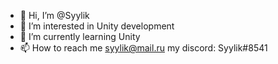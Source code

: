 - 👋 Hi, I’m @Syylik
- 👀 I’m interested in Unity development
- 🌱 I’m currently learning Unity
- 📫 How to reach me syylik@mail.ru    my discord: Syylik#8541
